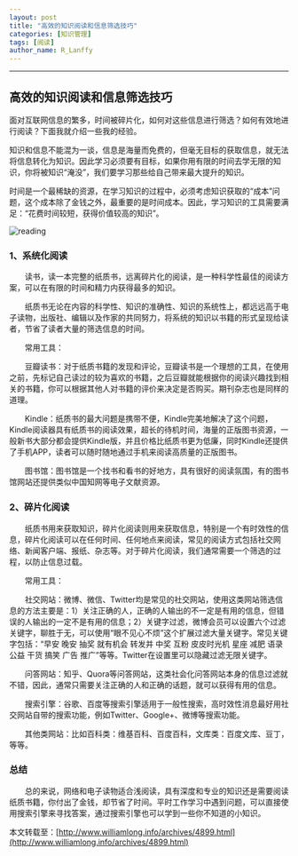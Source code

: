 ```yaml
---
layout: post
title: "高效的知识阅读和信息筛选技巧"
categories: [知识管理]
tags: [阅读]
author_name: R_Lanffy
---
```

---

## 高效的知识阅读和信息筛选技巧

面对互联网信息的繁多，时间被碎片化，如何对这些信息进行筛选？如何有效地进行阅读？下面我就介绍一些我的经验。

知识和信息不能混为一谈，信息是海量而免费的，但毫无目标的获取信息，就无法将信息转化为知识。因此学习必须要有目标，如果你用有限的时间去学无限的知识，你将被知识“淹没”，我们要学习那些给自己带来最大提升的知识。

时间是一个最稀缺的资源，在学习知识的过程中，必须考虑知识获取的“成本”问题，这个成本除了金钱之外，最重要的是时间成本。因此，学习知识的工具需要满足：“花费时间较短，获得价值较高的知识”。

![reading](http://www.williamlong.info/upload/4899_1.jpg)

### 1、系统化阅读

　　读书，读一本完整的纸质书，远离碎片化的阅读，是一种科学性最佳的阅读方案，可以在有限的时间和精力内获得最多的知识。

　　纸质书无论在内容的科学性、知识的准确性、知识的系统性上，都远远高于电子读物，出版社、编辑以及作家的共同努力，将系统的知识以书籍的形式呈现给读者，节省了读者大量的筛选信息的时间。

　　常用工具：

　　豆瓣读书：对于纸质书籍的发现和评论，豆瓣读书是一个理想的工具，在使用之前，先标记自己读过的较为喜欢的书籍，之后豆瓣就能根据你的阅读兴趣找到相关的书籍，你可以根据其他人对书籍的评价来决定是否购买。期刊杂志也是同样的道理。

　　Kindle：纸质书的最大问题是携带不便，Kindle完美地解决了这个问题，Kindle阅读器具有纸质书的阅读效果，超长的待机时间，海量的正版图书资源，一般新书大部分都会提供Kindle版，并且价格比纸质书更为低廉，同时Kindle还提供了手机APP，读者可以随时随地通过手机来阅读高质量的正版图书。

　　图书馆：图书馆是一个找书和看书的好地方，具有很好的阅读氛围，有的图书馆网站还提供类似中国知网等电子文献资源。


### 2、碎片化阅读

　　纸质书用来获取知识，碎片化阅读则用来获取信息，特别是一个有时效性的信息，碎片化阅读可以在任何时间、任何地点来阅读，常见的阅读方式包括社交网络、新闻客户端、报纸、杂志等。对于碎片化阅读，我们通常需要一个筛选的过程，以防止信息过载。

　　常用工具：

　　社交网站：微博、微信、Twitter均是常见的社交网站，使用这类网站筛选信息的方法主要是：1）关注正确的人，正确的人输出的不一定是有用的信息，但错误的人输出的一定不是有用的信息；2）关键字过滤，微博会员可以设置六个过滤关键字，聊胜于无，可以使用“眼不见心不烦”这个扩展过滤大量关键字。常见关键字包括：“早安 晚安 抽奖 就有机会 转发并 中奖 互粉 皮皮时光机 星座 减肥 语录 公益 干货 搞笑 广告 推广”等等。Twitter在设置里可以隐藏过滤无限关键字。

　　问答网站：知乎、Quora等问答网站，这类社会化问答网站本身的信息过滤就不错，因此，通常只需要关注正确的人和正确的话题，就可以获得有用的信息。

　　搜索引擎：谷歌、百度等搜索引擎适用于一般性搜索，高时效性消息最好用社交网站自带的搜索功能，例如Twitter、Google+、微博等搜索功能。

　　其他类网站：比如百科类：维基百科、百度百科，文库类：百度文库、豆丁，等等。

### 总结

　　总的来说，网络和电子读物适合浅阅读，具有深度和专业的知识还是需要阅读纸质书籍，你付出了金钱，却节省了时间。平时工作学习中遇到问题，可以直接使用搜索引擎来寻找答案，通过搜索引擎也可以学到一些你不知道的小知识。

本文转载至：[http://www.williamlong.info/archives/4899.html](http://www.williamlong.info/archives/4899.html)
